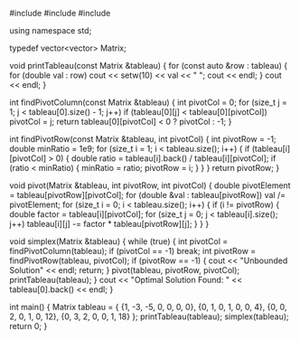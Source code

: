 #include <iostream>
#include <vector>
#include <iomanip>

using namespace std;

typedef vector<vector<double>> Matrix;

void printTableau(const Matrix &tableau) {
    for (const auto &row : tableau) {
        for (double val : row)
            cout << setw(10) << val << " ";
        cout << endl;
    }
    cout << endl;
}

int findPivotColumn(const Matrix &tableau) {
    int pivotCol = 0;
    for (size_t j = 1; j < tableau[0].size() - 1; j++)
        if (tableau[0][j] < tableau[0][pivotCol])
            pivotCol = j;
    return tableau[0][pivotCol] < 0 ? pivotCol : -1;
}

int findPivotRow(const Matrix &tableau, int pivotCol) {
    int pivotRow = -1;
    double minRatio = 1e9;
    for (size_t i = 1; i < tableau.size(); i++) {
        if (tableau[i][pivotCol] > 0) {
            double ratio = tableau[i].back() / tableau[i][pivotCol];
            if (ratio < minRatio) {
                minRatio = ratio;
                pivotRow = i;
            }
        }
    }
    return pivotRow;
}

void pivot(Matrix &tableau, int pivotRow, int pivotCol) {
    double pivotElement = tableau[pivotRow][pivotCol];
    for (double &val : tableau[pivotRow])
        val /= pivotElement;
    for (size_t i = 0; i < tableau.size(); i++) {
        if (i != pivotRow) {
            double factor = tableau[i][pivotCol];
            for (size_t j = 0; j < tableau[i].size(); j++)
                tableau[i][j] -= factor * tableau[pivotRow][j];
        }
    }
}

void simplex(Matrix &tableau) {
    while (true) {
        int pivotCol = findPivotColumn(tableau);
        if (pivotCol == -1) break;
        int pivotRow = findPivotRow(tableau, pivotCol);
        if (pivotRow == -1) {
            cout << "Unbounded Solution" << endl;
            return;
        }
        pivot(tableau, pivotRow, pivotCol);
        printTableau(tableau);
    }
    cout << "Optimal Solution Found: " << tableau[0].back() << endl;
}

int main() {
    Matrix tableau = {
        {1, -3, -5, 0, 0, 0, 0},
        {0, 1, 0, 1, 0, 0, 4},
        {0, 0, 2, 0, 1, 0, 12},
        {0, 3, 2, 0, 0, 1, 18}
    };
    printTableau(tableau);
    simplex(tableau);
    return 0;
}
